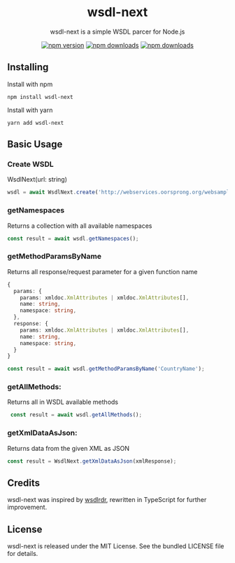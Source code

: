 <div align="center">
    <h1>wsdl-next</h1>
    <p>wsdl-next is a simple WSDL parcer for Node.js</p>

[![npm version](https://badgen.net/npm/v/wsdl-next)](https://www.npmjs.com/package/wsdl-next)
[![npm downloads](https://badgen.net/npm/dm/wsdl-next)](https://www.npmjs.com/package/wsdl-next)
[![npm downloads](https://badgen.net/npm/license/wsdl-next)](https://www.npmjs.com/package/wsdl-next)
</div>

## Installing

Install with npm

```shell
npm install wsdl-next
```

Install with yarn

```shell
yarn add wsdl-next
```

## Basic Usage

### Create WSDL

WsdlNext(url: string)

```ts
wsdl = await WsdlNext.create('http://webservices.oorsprong.org/websamples.countryinfo/CountryInfoService.wso?WSDL');
```

### getNamespaces

Returns a collection with all available namespaces

```ts
const result = await wsdl.getNamespaces();
```

### getMethodParamsByName

Returns all response/request parameter for a given function name

```ts
{
  params: {
    params: xmldoc.XmlAttributes | xmldoc.XmlAttributes[], 
    name: string,
    namespace: string,
  },
  response: {
    params: xmldoc.XmlAttributes | xmldoc.XmlAttributes[],
    name: string,
    namespace: string,
  }
}
```

```ts
const result = await wsdl.getMethodParamsByName('CountryName');
```

### getAllMethods:

Returns all in WSDL available methods

```ts
 const result = await wsdl.getAllMethods();
```

### getXmlDataAsJson:

Returns data from the given XML as JSON

```ts
const result = WsdlNext.getXmlDataAsJson(xmlResponse);
```

## Credits

wsdl-next was inspired by [wsdlrdr](https://github.com/moszeed/wsdlrdr), rewritten in TypeScript for further improvement.

## License

wsdl-next is released under the MIT License. See the bundled LICENSE file for details.
